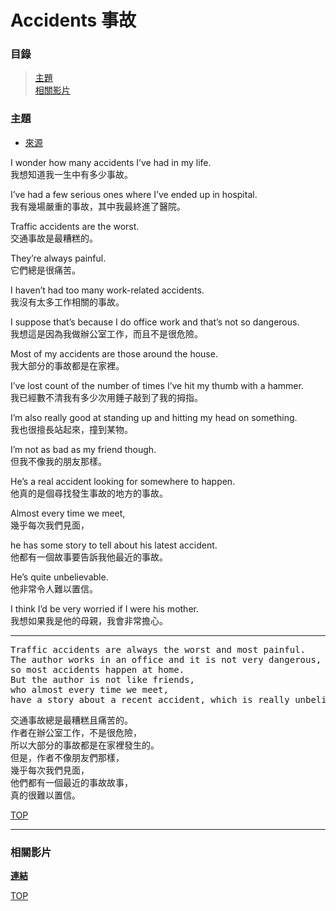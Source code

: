# Accidents  事故

### 目錄
> [主題](#主題)  
> [相關影片](#相關影片)    

### **主題**

- [來源](https://listenaminute.com/a/accidents.html)

I wonder how many accidents I’ve had in my life.                            
我想知道我一生中有多少事故。

I’ve had a few serious ones where I’ve ended up in hospital.                
我有幾場嚴重的事故，其中我最終進了醫院。

Traffic accidents are the worst.                                            
交通事故是最糟糕的。

They’re always painful.                                                     
它們總是很痛苦。

I haven’t had too many work-related accidents.                              
我沒有太多工作相關的事故。

I suppose that’s because I do office work and that’s not so dangerous.      
我想這是因為我做辦公室工作，而且不是很危險。

Most of my accidents are those around the house.                            
我大部分的事故都是在家裡。

I’ve lost count of the number of times I’ve hit my thumb with a hammer.     
我已經數不清我有多少次用錘子敲到了我的拇指。

I’m also really good at standing up and hitting my head on something.       
我也很擅長站起來，撞到某物。

I’m not as bad as my friend though.                                         
但我不像我的朋友那樣。

He’s a real accident looking for somewhere to happen.                       
他真的是個尋找發生事故的地方的事故。

Almost every time we meet,                                                  
幾乎每次我們見面，  

he has some story to tell about his latest accident.                        
他都有一個故事要告訴我他最近的事故。

He’s quite unbelievable.                                                    
他非常令人難以置信。

I think I’d be very worried if I were his mother.                           
我想如果我是他的母親，我會非常擔心。

---
<pre>
Traffic accidents are always the worst and most painful. 
The author works in an office and it is not very dangerous, 
so most accidents happen at home. 
But the author is not like friends,
who almost every time we meet, 
have a story about a recent accident, which is really unbelievable. </pre>
<pre>
交通事故總是最糟糕且痛苦的。
作者在辦公室工作，不是很危險，
所以大部分的事故都是在家裡發生的。
但是，作者不像朋友們那樣，
幾乎每次我們見面，
他們都有一個最近的事故故事，
真的很難以置信。
</pre>

[TOP](#accidents--事故)

---

### **相關影片**

[**連結**]()


[TOP](#accidents--事故)